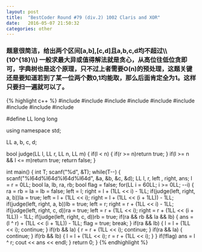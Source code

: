 ```yaml
---
layout: post
title:  "BestCoder Round #79 (div.2) 1002 Claris and XOR"
date:   2016-05-07 21:50:32
categories: other
---
```

<script type="text/javascript" src="http://cdn.mathjax.org/mathjax/latest/MathJax.js?config=default"></script>

<h3>题意很简洁，给出两个区间[a,b],[c,d]且a,b,c,d均不超过\\(10^{18}\\)
一般求最大异或值得解法就是贪心，从高位往低位贪即可，字典树也是这个原理，只不过上者需要O(n)的预处理，这题关键还是要知道若到了某一位两个数0,1均能取，那么后面肯定全为1。这样只要扫一遍就可以了。</h3>

{% highlight c++ %}
#include <iostream>
#include <cstdio>
#include <map>
#include <queue>
#include <vector>
#include <climits>
#include <cstring>
#include <cmath>
#include <algorithm>

#define LL long long

using namespace std;

LL a, b, c, d;

bool judge(LL l, LL r, LL n, LL m)
{
    if(l < n)
    {
        if(r >= n)return true;
    }
    if(l >= n && l <= m)return true;
    return false;
}

int main()
{
    int T;
    scanf("%d", &T);
    while(T--)
    {
        scanf("%I64d%I64d%I64d%I64d", &a, &b, &c, &d);
        LL l, r, left , right, ans;
        l = r = 0LL;
        bool la, lb, ra, rb;
        bool flag = false;
        for(LL i = 60LL; i >= 0LL; --i)
        {
            ra = rb = la = lb = false;
            left = l;
            right = l + (1LL << i) - 1LL;
            if(judge(left, right, a, b))la = true;
            left = l + (1LL << i);
            right = l + (1LL << (i + 1LL)) - 1LL;
            if(judge(left, right, a, b))lb = true;
            left = r;
            right = r + (1LL << i) - 1LL;
            if(judge(left, right, c, d))ra = true;
            left = r + (1LL << i);
            right = r + (1LL << (i + 1LL)) - 1LL;
            if(judge(left, right, c, d))rb = true;
            if(ra && rb && la && lb)
            {
                ans = (l ^ r) + (1LL << (i + 1LL)) - 1LL;
                flag = true;
                break;
            }
            if(ra && lb)
            {
                l = l + (1LL << i);
                continue;
            }
            if(rb && la)
            {
                r = r + (1LL << i);
                continue;
            }
            if(ra && la)
            {
                continue;
            }
            if(rb && lb)
            {
                l = l + (1LL << i);
                r = r + (1LL << i);
            }
        }
        if(!flag) ans = l ^ r;
        cout << ans << endl;
    }
    return 0;
}
{% endhighlight %}
